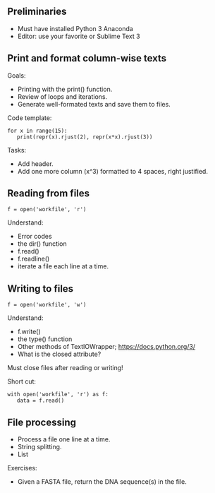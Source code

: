 
## Preliminaries

- Must have installed Python 3 Anaconda
- Editor: use your favorite or Sublime Text 3

## Print and format column-wise texts

Goals:

- Printing with the print() function.
- Review of loops and iterations.
- Generate well-formated texts and save them to files.

Code template:

```
for x in range(15):
   print(repr(x).rjust(2), repr(x*x).rjust(3))
```

Tasks:

- Add header.
- Add one more column (x^3) formatted to 4 spaces, right justified.

## Reading from files

```
f = open('workfile', 'r')
```

Understand:

- Error codes
- the dir() function
- f.read()
- f.readline()
- iterate a file each line at a time.

## Writing to files
```
f = open('workfile', 'w')
```

Understand:

- f.write()
- the type() function
- Other methods of TextIOWrapper; https://docs.python.org/3/
- What is the closed attribute?

Must close files after reading or writing!

Short cut:
```
with open('workfile', 'r') as f:
   data = f.read()
```

## File processing

- Process a file one line at a time.
- String splitting.
- List


Exercises:

- Given a FASTA file, return the DNA sequence(s) in the file.


